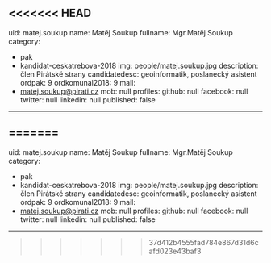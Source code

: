 <<<<<<< HEAD
---
uid: matej.soukup
name: Matěj Soukup
fullname: Mgr.Matěj Soukup
category:
  - pak
  - kandidat-ceskatrebova-2018
img: people/matej.soukup.jpg
description: člen Pirátské strany
candidatedesc: geoinformatik, poslanecký asistent
ordpak: 9
ordkomunal2018: 9
mail:
  - matej.soukup@pirati.cz
mob: null
profiles:
  github: null
  facebook: null
  twitter: null
  linkedin: null
published: false
---

=======
---
uid: matej.soukup
name: Matěj Soukup
fullname: Mgr.Matěj Soukup
category:
  - pak
  - kandidat-ceskatrebova-2018
img: people/matej.soukup.jpg
description: člen Pirátské strany
candidatedesc: geoinformatik, poslanecký asistent
ordpak: 9
ordkomunal2018: 9
mail:
  - matej.soukup@pirati.cz
mob: null
profiles:
  github: null
  facebook: null
  twitter: null
  linkedin: null
published: false
---

>>>>>>> 37d412b4555fad784e867d31d6cafd023e43baf3
